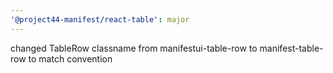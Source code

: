 ```yaml
---
'@project44-manifest/react-table': major
---
```


changed TableRow classname from manifestui-table-row to manifest-table-row to match convention
